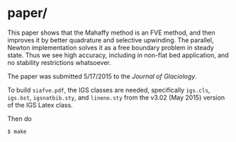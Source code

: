paper/
======

This paper shows that the Mahaffy method is an FVE method, and then improves
it by better quadrature and selective upwinding.  The parallel, Newton
implementation solves it as a free boundary problem in steady state.  Thus we
see high accuracy, including in non-flat bed application, and no stability
restrictions whatsoever.

The paper was submitted 5/17/2015 to the *Journal of Glaciology*.

To build `siafve.pdf`, the IGS classes are needed, specifically `igs.cls`,
`igs.bst`, `igsnatbib.sty`, and `lineno.sty` from the v3.02 (May 2015) version
of the IGS Latex class.

Then do

    $ make

